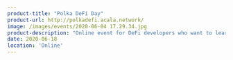 ```yaml
---
product-title: "Polka DeFi Day"
product-url: http://polkadefi.acala.network/
image: /images/events/2020-06-04 17.29.34.jpg
product-description: "Online event for DeFi developers who want to learn about the technical and economic advantages, and available financial primitives for building on top of Polkadot and Substrate-based blockchains."  
date: 2020-06-18
location: 'Online'
---
```

